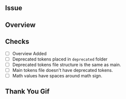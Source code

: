 ## Issue

<!-- Provide an issue # if one exists -->

## Overview

<!-- Give a brief description of what this PR does. -->

## Checks

- [ ] Overview Added
- [ ] Deprecated tokens placed in `deprecated` folder
- [ ] Deprecated tokens file structure is the same as main.
- [ ] Main tokens file doesn't have deprecated tokens.
- [ ] Math values have spaces around math sign.

## Thank You Gif

<!-- Share a fun [gif](https://giphy.com) to say thanks to your reviewer: -->

<!-- ![](https://media.giphy.com/media/mCRJDo24UvJMA/giphy.gif) -->
